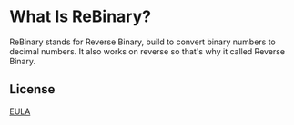 # What Is ReBinary?
ReBinary stands for Reverse Binary, build to convert binary numbers to decimal numbers. It also works on reverse so that's why it called Reverse Binary.

## License
[EULA](daniswastaken.github.io/eula/)
